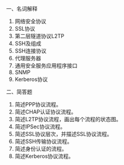 一、名词解释
1. 网络安全协议
2. SSL协议
3. 第二层隧道协议L2TP
4. SSH及组成
5. SSH连接协议
6. 代理服务器
7. 通用安全服务应用程序接口
8. SNMP
9. Kerberos协议

二、简答题
1. 简述PPP协议流程。
2. 简述CHAP认证协议流程。
3. 简述L2TP协议流程，画出每个流程的状态图。
4. 简述IPSec协议流程。
5. 简述SSL协议层次，并描述SSL协议流程。
6. 简述SSH传输协议流程。
7. 简述身份认证的流程。
8. 简述Kerberos协议流程。
